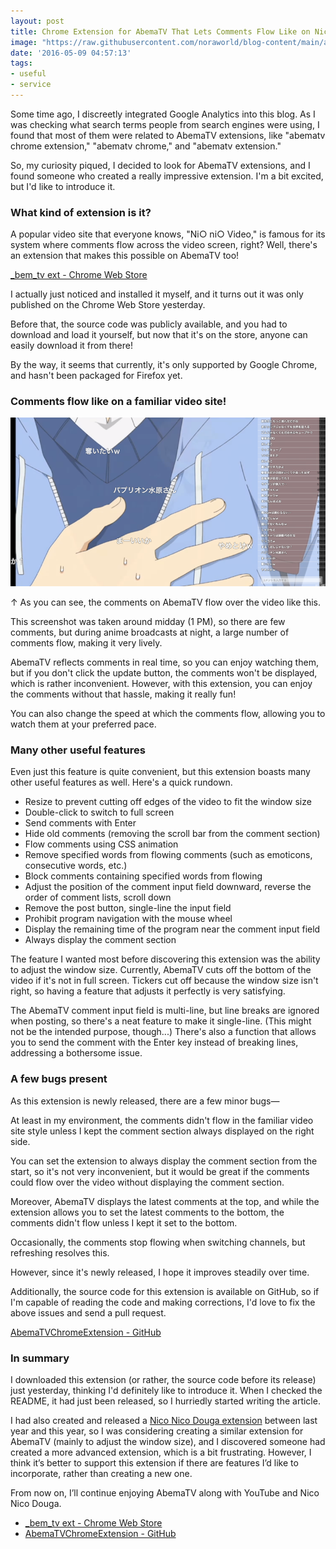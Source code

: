 ```yaml
---
layout: post
title: Chrome Extension for AbemaTV That Lets Comments Flow Like on Nico Nico Douga
image: "https://raw.githubusercontent.com/noraworld/blog-content/main/abema-tv-ext/abematv_niconico_comment.png"
date: '2016-05-09 04:57:13'
tags:
- useful
- service
---
```


Some time ago, I discreetly integrated Google Analytics into this blog. As I was checking what search terms people from search engines were using, I found that most of them were related to AbemaTV extensions, like "abematv chrome extension," "abematv chrome," and "abematv extension."

So, my curiosity piqued, I decided to look for AbemaTV extensions, and I found someone who created a really impressive extension. I'm a bit excited, but I'd like to introduce it.

### What kind of extension is it?
A popular video site that everyone knows, "Ni○ ni○ Video," is famous for its system where comments flow across the video screen, right? Well, there's an extension that makes this possible on AbemaTV too!

<a href="https://chrome.google.com/webstore/detail/bemtv-ext/jgbkfdjdcbohgenpccfgldadaofnfknl?hl=ja&gl=JP" target="_blank">\_bem\_tv ext - Chrome Web Store</a>

I actually just noticed and installed it myself, and it turns out it was only published on the Chrome Web Store yesterday.

Before that, the source code was publicly available, and you had to download and load it yourself, but now that it's on the store, anyone can easily download it from there!

By the way, it seems that currently, it's only supported by Google Chrome, and hasn't been packaged for Firefox yet.

### Comments flow like on a familiar video site!
![AbemaTV Nico Nico Style](https://raw.githubusercontent.com/noraworld/blog-content/main/abema-tv-ext/abematv_niconico_comment.png)

↑ As you can see, the comments on AbemaTV flow over the video like this.

This screenshot was taken around midday (1 PM), so there are few comments, but during anime broadcasts at night, a large number of comments flow, making it very lively.

AbemaTV reflects comments in real time, so you can enjoy watching them, but if you don't click the update button, the comments won't be displayed, which is rather inconvenient. However, with this extension, you can enjoy the comments without that hassle, making it really fun!

You can also change the speed at which the comments flow, allowing you to watch them at your preferred pace.

### Many other useful features
Even just this feature is quite convenient, but this extension boasts many other useful features as well. Here's a quick rundown.

* Resize to prevent cutting off edges of the video to fit the window size
* Double-click to switch to full screen
* Send comments with Enter
* Hide old comments (removing the scroll bar from the comment section)
* Flow comments using CSS animation
* Remove specified words from flowing comments (such as emoticons, consecutive words, etc.)
* Block comments containing specified words from flowing
* Adjust the position of the comment input field downward, reverse the order of comment lists, scroll down
* Remove the post button, single-line the input field
* Prohibit program navigation with the mouse wheel
* Display the remaining time of the program near the comment input field
* Always display the comment section

The feature I wanted most before discovering this extension was the ability to adjust the window size. Currently, AbemaTV cuts off the bottom of the video if it's not in full screen. Tickers cut off because the window size isn't right, so having a feature that adjusts it perfectly is very satisfying.

The AbemaTV comment input field is multi-line, but line breaks are ignored when posting, so there's a neat feature to make it single-line. (This might not be the intended purpose, though...) There's also a function that allows you to send the comment with the Enter key instead of breaking lines, addressing a bothersome issue.

### A few bugs present
As this extension is newly released, there are a few minor bugs—

At least in my environment, the comments didn't flow in the familiar video site style unless I kept the comment section always displayed on the right side.

You can set the extension to always display the comment section from the start, so it's not very inconvenient, but it would be great if the comments could flow over the video without displaying the comment section.

Moreover, AbemaTV displays the latest comments at the top, and while the extension allows you to set the latest comments to the bottom, the comments didn't flow unless I kept it set to the bottom.

Occasionally, the comments stop flowing when switching channels, but refreshing resolves this.

However, since it's newly released, I hope it improves steadily over time.

Additionally, the source code for this extension is available on GitHub, so if I'm capable of reading the code and making corrections, I'd love to fix the above issues and send a pull request.

<a href="https://github.com/nakayuki805/AbemaTVChromeExtension" target="_blank">AbemaTVChromeExtension - GitHub</a>

### In summary
I downloaded this extension (or rather, the source code before its release) just yesterday, thinking I'd definitely like to introduce it. When I checked the README, it had just been released, so I hurriedly started writing the article.

I had also created and released a <a href="https://chrome.google.com/webstore/detail/%E3%83%8B%E3%82%B3%E3%83%8B%E3%82%B3%E3%83%9E%E3%83%B3%E3%83%80%E3%83%BC/baiinihbicmkmkhblpboabkckgheaahm?utm_source=chrome-ntp-icon" target="_blank">Nico Nico Douga extension</a> between last year and this year, so I was considering creating a similar extension for AbemaTV (mainly to adjust the window size), and I discovered someone had created a more advanced extension, which is a bit frustrating. However, I think it’s better to support this extension if there are features I’d like to incorporate, rather than creating a new one.

From now on, I’ll continue enjoying AbemaTV along with YouTube and Nico Nico Douga.

* <a href="https://chrome.google.com/webstore/detail/bemtv-ext/jgbkfdjdcbohgenpccfgldadaofnfknl?hl=ja&gl=JP" target="_blank">\_bem\_tv ext - Chrome Web Store</a>
* <a href="https://github.com/nakayuki805/AbemaTVChromeExtension" target="_blank">AbemaTVChromeExtension - GitHub</a>
